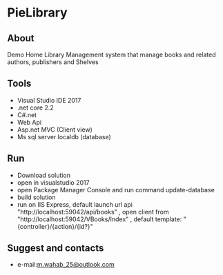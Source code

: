 # PieLibrary
## About
Demo Home Library Management system that manage books and related authors, publishers and Shelves 
## Tools
- Visual Studio IDE 2017
- .net core 2.2
- C#.net
- Web Api 
- Asp.net MVC (Client view)
- Ms sql server localdb (database)

## Run 
- Download solution
- open in visualstudio 2017
- open Package Manager Console and run command update-database
- build solution 
- run on IIS Express, default launch url api "http://localhost:59042/api/books" 
                     , open client from "http://localhost:59042/VBooks/Index"
                     , default template: "{controller}/{action}/{id?}"

## Suggest and contacts
- e-mail:m.wahab_25@outlook.com
